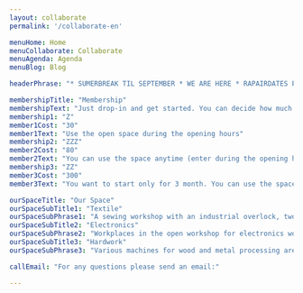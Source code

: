 ```yaml
---
layout: collaborate
permalink: '/collaborate-en'

menuHome: Home
menuCollaborate: Collaborate
menuAgenda: Agenda
menuBlog: Blog

headerPhrase: "* SUMERBREAK TIL SEPTEMBER * WE ARE HERE * RAPAIRDATES PER MAIL * OPEN FOR MEMBERS ALL SUMMER"

membershipTitle: "Membership"
membershipText: "Just drop-in and get started. You can decide how much you'd like to donate then. The textile area has defined prices. If you'd  like to come here regularly or more often or simply support the reCreaZZZZ, you can become a member. There are different ways to join. Membership is renewed on a yearly base and can be ended anytime."
membership1: "Z"
member1Cost: "30"
member1Text: "Use the open space during the opening hours"
membership2: "ZZZ"
member2Cost: "80"
member2Text: "You can use the space anytime (enter during the opening hrs of the house (daily 9am-9pm) leave anytime)"
membership3: "ZZ"
member3Cost: "300"
member3Text: "You want to start only for 3 month. You can use the space anytime (enter during the opening hrs of the house (daily 9am-9pm) leave anytime)."

ourSpaceTitle: "Our Space"
ourSpaceSubTitle1: "Textile"
ourSpaceSubPhrase1: "A sewing workshop with an industrial overlock, two leather mashines, several old Berninas and a large pool of materials."
ourSpaceSubTitle2: "Electronics"
ourSpaceSubPhrase2: "Workplaces in the open workshop for electronics work and repairs."
ourSpaceSubTitle3: "Hardwork"
ourSpaceSubPhrase3: "Various machines for wood and metal processing are available. To use the mashines contact us for an introduction"

callEmail: "For any questions please send an email:"

---
```

